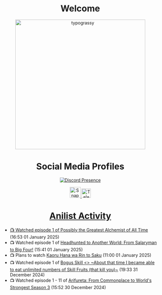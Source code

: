 <div align="center">

# Welcome
<a href="https://github.com/kawarimidoll/typograssy">
    <img alt="typograssy" src="https://typograssy.deno.dev/api?text=%E3%82%88%E3%81%86%E3%81%93%E3%81%9D%E3%81%BF%E3%81%AA%E3%81%95%E3%82%93%20-%20Sheby--&&l0=none&l1=82d9d0&l2=027353&l3=038c4c&l4=01402e&bg=none&frame=none&speed=100&comment=" width="421.99">
</a>

</div>

<div align="center">

# Social Media Profiles

[![Discord Presence](https://lanyard.cnrad.dev/api/612532963938271232)](https://discord.com/users/612532963938271232)


<a href="https://www.snapchat.com/add/a.sheby" title="Snapchat Profile">
    <img src="https://www.freepnglogos.com/uploads/snapchat-logo-png-0.png" width="35" alt="Snapchat Logo" />


<a href="https://t.me/ASheby" title="Telegram Profile">
    <img src="https://www.freepnglogos.com/uploads/telegram-logo-png-0.png" width="30" alt="Telegram Logo" />


</div>

<div align="center">

# Anilist Activity

</div>

<!-- ANILIST_ACTIVITY:start -->

-   📺 Watched episode 1 of [Possibly the Greatest Alchemist of All Time](https://anilist.co/anime/177506) (16:53 01 January 2025)
-   📺 Watched episode 1 of [Headhunted to Another World: From Salaryman to Big Four!](https://anilist.co/anime/179689) (15:41 01 January 2025)
-   📺 Plans to watch [Kaoru Hana wa Rin to Saku](https://anilist.co/anime/181444) (11:00 01 January 2025)
-   📺 Watched episode 1 of [Bogus Skill <<Fruitmaster>> ~About that time I became able to eat unlimited numbers of Skill Fruits (that kill you)~](https://anilist.co/anime/178100) (19:33 31 December 2024)
-   📺 Watched episode 1 - 11 of [Arifureta: From Commonplace to World's Strongest Season 3](https://anilist.co/anime/154473) (15:52 30 December 2024)

<!-- ANILIST_ACTIVITY:end -->

